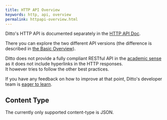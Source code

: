 ```yaml
---
title: HTTP API Overview
keywords: http, api, overview
permalink: httpapi-overview.html
---
```


Ditto's HTTP API is documented separately in the [HTTP API Doc](http-api-doc.html).

There you can explore the two different API versions (the difference is described in [the Basic Overview](basic-overview.html)).

Ditto does not provide a fully compliant RESTful API in the [academic sense](https://www.ics.uci.edu/~fielding/pubs/dissertation/rest_arch_style.htm)
as it does not include hyperlinks in the HTTP responses.<br/>
It however tries to follow the other best practices.

If you have any feedback on how to improve at that point, Ditto's developer team is [eager to learn](support.html).

## Content Type

The currently only supported content-type is JSON.
